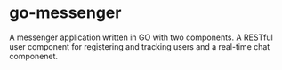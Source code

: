 # go-messenger

A messenger application written in GO with two components. A RESTful user component for registering and tracking users and a real-time chat componenet.
